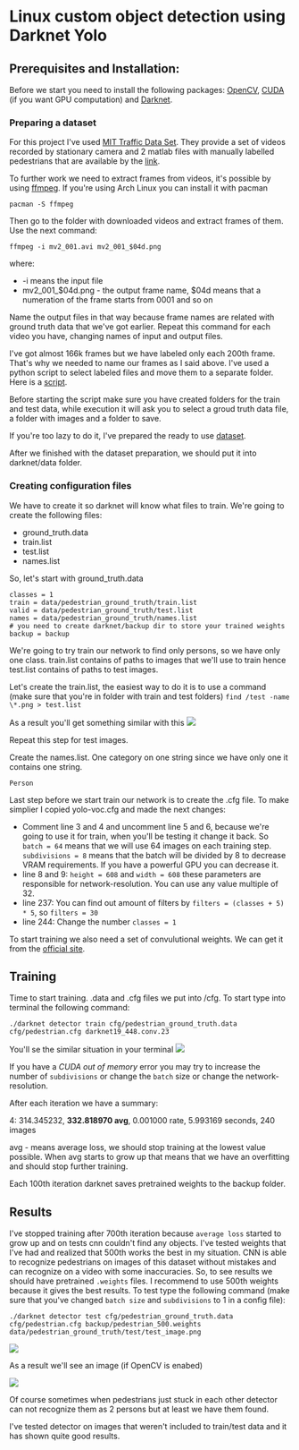# Linux custom object detection using Darknet Yolo

## Prerequisites and Installation:

Before we start you need to install the following packages: [OpenCV](https://opencv.org/), [CUDA](https://developer.nvidia.com/cuda-downloads) (if you want GPU computation) and [Darknet](https://pjreddie.com/darknet/install/).

### Preparing a dataset
For this project I've used [MIT Traffic Data Set](http://www.ee.cuhk.edu.hk/~xgwang/MITtraffic.html). They provide a set of videos recorded by stationary camera and 2 matlab files with manually labelled pedestrians that are available by the [link](http://www.ee.cuhk.edu.hk/~xgwang/MIT_traffic_ground_truth_data.tar.gz).

To further work we need to extract frames from videos, it's possible by using [ffmpeg](https://www.ffmpeg.org/). If you're using Arch Linux you can install it with pacman
```
pacman -S ffmpeg
```
Then go to the folder with downloaded videos and extract frames of them. Use the next command:
```
ffmpeg -i mv2_001.avi mv2_001_$04d.png
```
where:
- -i means the input file
- mv2_001_$04d.png - the output frame name, $04d means that a numeration of the frame starts from 0001 and so on

Name the output files in that way because frame names are related with ground truth data that we've got earlier. Repeat this command for each video you have, changing names of input and output files.

I've got almost 166k frames but we have labeled only each 200th frame. That's why we needed to name our frames as I said above. I've used a python script to select labeled files and move them to a separate folder. Here is a [script](process_data.py).

Before starting the script make sure you have created folders for the train and test data, while execution it will ask you to select a groud truth data file, a folder with images and a folder to save.

If you're too lazy to do it, I've prepared the ready to use [dataset](https://drive.google.com/file/d/0B-2U0T71FkkZNmpUdUNXRXlxUVE/view?usp=sharing).

After we finished with the dataset preparation, we should put it into darknet/data folder.

### Creating configuration files
We have to create it so darknet will know what files to train. We're going to create the following files:
- ground_truth.data
- train.list
- test.list
- names.list

So, let's start with ground_truth.data
```
classes = 1
train = data/pedestrian_ground_truth/train.list
valid = data/pedestrian_ground_truth/test.list
names = data/pedestrian_ground_truth/names.list
# you need to create darknet/backup dir to store your trained weights
backup = backup 
```
We're going to try train our network to find only persons, so we have only one class. train.list contains of paths to images that we'll use to train hence test.list contains of paths to test images.

Let's create the train.list, the easiest way to do it is to use a command (make sure that you're in folder with train and test folders) `find /test -name \*.png > test.list`

As a result you'll get something similar with this ![](https://image.ibb.co/gOM0BR/125.png)

Repeat this step for test images.

Create the names.list. One category on one string since we have only one it contains one string.
```
Person
```
Last step before we start train our network is to create the .cfg file. To make simplier I copied yolo-voc.cfg and made the next changes:
- Comment line 3 and 4 and uncomment line 5 and 6, because we're going to use it for train, when you'll be testing it change it back. So `batch = 64` means that we will use 64 images on each training step. `subdivisions = 8` means that the batch will be divided by 8 to decrease VRAM requirements. If you have a powerful GPU you can decrease it.
- line 8 and 9: `height = 608` and `width = 608` these parameters are responsible for network-resolution. You can use any value multiple of 32.
- line 237: You can find out amount of filters by `filters = (classes + 5) * 5`, so `filters = 30`
- line 244: Change the number `classes = 1`

To start training we also need a set of convulutional weights. We can get it from the [official site](https://pjreddie.com/media/files/darknet19_448.conv.23).

## Training

Time to start training. .data and .cfg files we put into /cfg. To start type into terminal the following command:
```
./darknet detector train cfg/pedestrian_ground_truth.data cfg/pedestrian.cfg darknet19_448.conv.23
```
You'll se the similar situation in your terminal ![](https://image.ibb.co/drPLBR/126.png)

If you have a *CUDA out of memory* error you may try to increase the number of `subdivisions` or change the `batch` size or change the network-resolution.

After each iteration we have a summary:

4: 314.345232, **332.818970 avg**, 0.001000 rate, 5.993169 seconds, 240 images

avg - means average loss, we should stop training at the lowest value possible. When avg starts to grow up that means that we have an overfitting and should stop further training.

Each 100th iteration darknet saves pretrained weights to the backup folder.

## Results

I've stopped training after 700th iteration because `average loss` started to grow up and on tests cnn couldn't find any objects. I've tested weights that I've had and realized that 500th works the best in my situation. CNN is able to recognize pedestrians on images of this dataset without mistakes and can recognize on a video with some inaccuracies. So, to see results we should have pretrained `.weights` files. I recommend to use 500th weights because it gives the best results. To test type the following command (make sure that you've changed `batch size` and `subdivisions` to 1 in a config file):
```
./darknet detector test cfg/pedestrian_ground_truth.data cfg/pedestrian.cfg backup/pedestrian_500.weights data/pedestrian_ground_truth/test/test_image.png
```
![](https://image.ibb.co/cewOLm/127.png)

As a result we'll see an image (if OpenCV is enabed)

![](https://image.ibb.co/icVHfm/predictions.jpg)

Of course sometimes when pedestrians just stuck in each other detector can not recognize them as 2 persons but at least we have them found. 

I've tested detector on images that weren't included to train/test data and it has shown quite good results.


